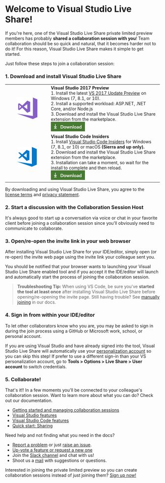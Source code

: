 # Welcome to Visual Studio Live Share!

If you're here, one of the Visual Studio Live Share private limited preview members has probably **shared a collaboration session with you**! Team collaboration should be so quick and natural, that it becomes harder not to do it! For this reason, Visual Studio Live Share makes it simple to get started. 

Just follow these steps to join a collaboration session:

### 1. Download and install Visual Studio Live Share

<table style="width: 100%; border-style: none;">
<tr>
    <td style="width: 128px; text-align: center; border:none;"><img src="media/vs-icon.png" /></td>
    <td>
        <strong>Visual Studio 2017 Preview</strong><br />
       1. Install the latest <a href="https://www.visualstudio.com/vs/preview/">VS 2017 Update Preview</a> on Windows (7, 8.1, or 10).<br/>
       2. Install a supported workload: ASP.NET, .NET Core, and/or Node.js<br />
       3. Download and install the Visual Studio Live Share extension from the marketplace. <br />
       <a href="http://aka.ms/vsls-dl/vs"><img style="padding: 0; spacing: 0;" src="media/download.png"></a><br />
    </td>
</tr>
<tr>
    <td style="width: 128px; text-align: center; border:none;"><img src="media/vscode-icon.png" /></td>
    <td>
        <strong>Visual Studio Code Insiders</strong><br />
        1. Install <a href="https://code.visualstudio.com/insiders/">Visual Studio Code Insiders</a> for Windows (7, 8.1, or 10) or macOS <b>(Sierra and up only).</b><br />
        2. Download and install the Visual Studio Live Share extension from the marketplace. <br />
        3. Installation can take a moment, so wait for the install to complete and then reload.<br />
        <a href="http://aka.ms/vsls-dl/vscode"><img src="media/download.png"></a>
    </td>
</tr>
</table>

By downloading and using Visual Studio Live Share, you agree to the [license terms](http://aka.ms/vsls-license) and [privacy statement](https://www.microsoft.com/en-us/privacystatement/EnterpriseDev/default.aspx).

### 2. Start a discussion with the Collaboration Session Host

It's always good to start up a conversation via voice or chat in your favorite client before joining a collaboration session since you'll obviously need to communicate to collaborate.

### 3. Open/re-open the invite link in your web browser

After installing Visual Studio Live Share for your IDE/editor, simply open (or re-open) the invite web page using the invite link your colleague sent you.  

You should be notified that your browser wants to launching your Visual Studio Live Share enabled tool and if you accept it the IDE/editor will launch and automatically start the process of joining the collaboration session.

> **Troubleshooting Tip:** When using VS Code, be sure you've **started the tool at least once** after installing Visual Studio Live Share before opening/re-opening the invite page. Still having trouble? See [manually joining](../docs/getting-started.md#manually-joining) in our docs.

### 4. Sign in from within your IDE/editor

To let other collaborators know who you are, you may be asked to sign in during the join process using a GitHub or Microsoft work, school, or personal account.

If you are using Visual Studio and have already signed into the tool, Visual Studio Live Share will automatically use your [personalization account](https://docs.microsoft.com/en-us/visualstudio/ide/signing-in-to-visual-studio) so you can skip this step! If prefer to use a different sign-in than your VS personalization account, go to **Tools &gt; Options &gt; Live Share &gt; User account** to switch credentials. 

### 5. Collaborate!

That's it!! In a few moments you'll be connected to your colleague's collaboration session. Want to learn more about what you can do? Check out our documentation.

- [Getting started and managing collaboration sessions](../docs/getting-started.md)
- [Visual Studio features](../docs/collab-vs.md)
- [Visual Studio Code features](../docs/collab-vscode.md)
- [Quick start: Sharing](welcome-owner.md)

Need help and not finding what you need in the docs?

- [Report a problem](../CONTRIBUTING.md#filing-visual-studio-problems) or just [raise an issue](https://github.com/Microsoft/live-share/issues).
- [Up-vote a feature or request a new one](https://aka.ms/vsls-feature-requests)
- Join the [Slack channel](http://live-share.slack.com) and chat with us!
- Shoot us a [mail](mailto:vsls-feedback@microsoft.com) with suggestions or questions.

Interested in joining the private limited preview so you can create collaboration sessions instead of just joining them? [Sign up now!](http://aka.ms/vsls-signup)
